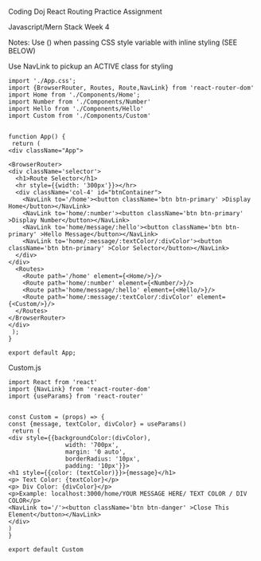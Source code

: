 Coding Doj React Routing Practice Assignment

Javascript/Mern Stack Week 4


Notes: 
Use () when passing CSS style variable with inline styling (SEE BELOW)

Use NavLink to pickup an ACTIVE class for styling






    import './App.css';
    import {BrowserRouter, Routes, Route,NavLink} from 'react-router-dom'
    import Home from './Components/Home';
    import Number from './Components/Number'
    import Hello from './Components/Hello'
    import Custom from './Components/Custom'


    function App() {
     return (
    <div className="App">
    
    <BrowserRouter>
    <div className='selector'>
      <h1>Route Selector</h1>
      <hr style={{width: '300px'}}></hr>
      <div className='col-4' id="btnContainer">
        <NavLink to='/home'><button className='btn btn-primary' >Display Home</button></NavLink>
        <NavLink to='home/:number'><button className='btn btn-primary' >Display Number</button></NavLink>
        <NavLink to='home/message/:hello'><button className='btn btn-primary' >Hello Message</button></NavLink>
        <NavLink to='home/:message/:textColor/:divColor'><button className='btn btn-primary' >Color Selector</button></NavLink>
      </div>
    </div>
      <Routes>
        <Route path='/home' element={<Home/>}/>
        <Route path='home/:number' element={<Number/>}/>
        <Route path='home/message/:hello' element={<Hello/>}/>
        <Route path='home/:message/:textColor/:divColor' element={<Custom/>}/>
      </Routes>
    </BrowserRouter>
    </div>
     );
    }

    export default App;



Custom.js

    import React from 'react'
    import {NavLink} from 'react-router-dom'
    import {useParams} from 'react-router'


    const Custom = (props) => {
    const {message, textColor, divColor} = useParams()
     return (
    <div style={{backgroundColor:(divColor),
                    width: '700px', 
                    margin: '0 auto',
                    borderRadius: '10px',
                    padding: '10px'}}>
    <h1 style={{color: (textColor)}}>{message}</h1>
    <p> Text Color: {textColor}</p>
    <p> Div Color: {divColor}</p>
    <p>Example: localhost:3000/home/YOUR MESSAGE HERE/ TEXT COLOR / DIV COLOR</p>
    <NavLink to='/'><button className='btn btn-danger' >Close This Element</button></NavLink>
    </div>
    )
    }

    export default Custom

